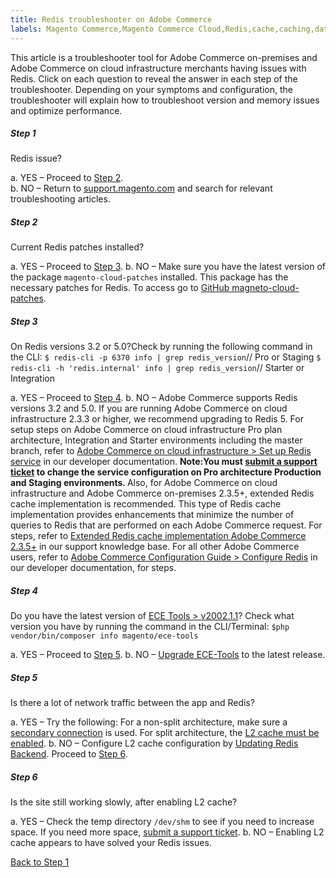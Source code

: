 ```yaml
---
title: Redis troubleshooter on Adobe Commerce
labels: Magento Commerce,Magento Commerce Cloud,Redis,cache,caching,database,ece-tools,patches,troubleshooting,Adobe Commerce,cloud infrastructure,on-premises
---
```


This article is a troubleshooter tool for Adobe Commerce on-premises and Adobe Commerce on cloud infrastructure merchants having issues with Redis. Click on each question to reveal the answer in each step of the troubleshooter. Depending on your symptoms and configuration, the troubleshooter will explain how to troubleshoot version and memory issues and optimize performance.

<div class="zd-accordion">
<div class="zd-accordion-panel">
<h5>Step 1</h5>
<div class="zd-accordion-section">Redis issue?</div>
<p class="zd-accordion-text">a. YES – Proceed to <a class="accordion-anchor" href="#zd-accordion-2">Step 2</a>.<br>b. NO – Return to <a href="https://support.magento.com/hc/en-us">support.magento.com</a> and search for relevant troubleshooting articles.</p>
</div>
<div class="zd-accordion-panel">
<h5>Step 2</h5>
<div class="zd-accordion-section">Current Redis patches installed?</div>
<p class="zd-accordion-text">a. YES – Proceed to <a class="accordion-anchor" href="#zd-accordion-3">Step 3</a>. b. NO – Make sure you have the latest version of the package <code>magento-cloud-patches</code> installed. This package has the necessary patches for Redis. To access go to <a href="https://github.com/magento/magento-cloud-patches/">GitHub magneto-cloud-patches</a>.</p>
</div>
<div class="zd-accordion-panel">
<h5>Step 3</h5>
<div class="zd-accordion-section">On Redis versions 3.2 or 5.0?Check by running the following command in the CLI: <code>$ redis-cli -p 6370 info | grep redis_version</code>// Pro or Staging <code>$ redis-cli -h 'redis.internal' info | grep redis_version</code>// Starter or Integration</div>
<p class="zd-accordion-text">a. YES – Proceed to <a class="accordion-anchor" href="#zd-accordion-4">Step 4</a>. b. NO – Adobe Commerce supports Redis versions 3.2 and 5.0. If you are running Adobe Commerce on cloud infrastructure 2.3.3 or higher, we recommend upgrading to Redis 5. For setup steps on Adobe Commerce on cloud infrastructure Pro plan architecture, Integration and Starter environments including the master branch, refer to <a href="https://devdocs.magento.com/cloud/project/services-redis.html">Adobe Commerce on cloud infrastructure > Set up Redis service</a> in our developer documentation. <strong>Note:</strong><strong>You must <a href="https://support.magento.com/hc/en-us/articles/360019088251">submit a support ticket</a> to change the service configuration on Pro architecture Production and Staging environments. </strong>Also, for Adobe Commerce on cloud infrastructure and Adobe Commerce on-premises 2.3.5+, extended Redis cache implementation is recommended. This type of Redis cache implementation provides enhancements that minimize the number of queries to Redis that are performed on each Adobe Commerce request. For steps, refer to <a href="https://support.magento.com/hc/en-us/articles/360049292532">Extended Redis cache implementation Adobe Commerce 2.3.5+</a> in our support knowledge base. For all other Adobe Commerce users, refer to <a href="https://devdocs.magento.com/guides/v2.4/config-guide/redis/config-redis.html">Adobe Commerce Configuration Guide > Configure Redis</a> in our developer documentation, for steps.</p>
</div>
<div class="zd-accordion-panel">
<h5>Step 4</h5>
<div class="zd-accordion-section">Do you have the latest version of <a href="https://github.com/magento/ece-tools/releases">ECE Tools > v2002.1.1</a>? Check what version you have by running the command in the CLI/Terminal: <code>$php vendor/bin/composer info magento/ece-tools</code>
</div>
<p class="zd-accordion-text">a. YES – Proceed to <a class="accordion-anchor" href="#zd-accordion-5">Step 5</a>. b. NO – <a href="https://devdocs.magento.com/cloud/project/ece-tools-update.html">Upgrade ECE-Tools</a> to the latest release.</p>
</div>
<div class="zd-accordion-panel">
<h5>Step 5</h5>
<div class="zd-accordion-section">Is there a lot of network traffic between the app and Redis?</div>
<p class="zd-accordion-text">a. YES – Try the following: For a non-split architecture, make sure a <a href="https://support.magento.com/hc/en-us/articles/360037391972">secondary connection</a> is used.  For split architecture, the <a href="https://devdocs.magento.com/guides/v2.4/config-guide/cache/two-level-cache.html">L2 cache must be enabled</a>. b. NO – Configure L2 cache configuration by <a href="https://devdocs.magento.com/cloud/env/variables-deploy.html#redis_backend">Updating Redis Backend</a>. Proceed to <a class="accordion-anchor" href="#zd-accordion-6">Step 6</a>.</p>
</div>
<div class="zd-accordion-panel">
<h5>Step 6</h5>
<div class="zd-accordion-section">Is the site still working slowly, after enabling L2 cache?</div>
<p class="zd-accordion-text">a. YES – Check the temp directory <code>/dev/shm</code> to see if you need to increase space. If you need more space, <a href="https://support.magento.com/hc/en-us/articles/360019088251">submit a support ticket</a>. b. NO – Enabling L2 cache appears to have solved your Redis issues.</p>
</div>
<p><a href="#zd-accordion-1">Back to Step 1</a></p>
</div>
